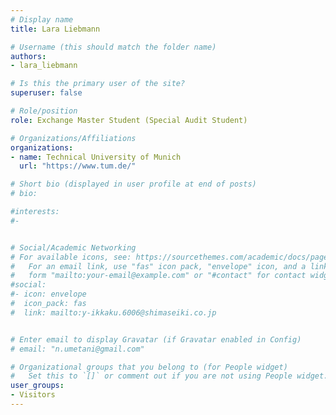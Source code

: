 ```yaml
---
# Display name
title: Lara Liebmann

# Username (this should match the folder name)
authors:
- lara_liebmann

# Is this the primary user of the site?
superuser: false

# Role/position
role: Exchange Master Student (Special Audit Student)

# Organizations/Affiliations
organizations:
- name: Technical University of Munich
  url: "https://www.tum.de/"

# Short bio (displayed in user profile at end of posts)
# bio: 

#interests:
#- 


# Social/Academic Networking
# For available icons, see: https://sourcethemes.com/academic/docs/page-builder/#icons
#   For an email link, use "fas" icon pack, "envelope" icon, and a link in the
#   form "mailto:your-email@example.com" or "#contact" for contact widget.
#social:
#- icon: envelope
#  icon_pack: fas
#  link: mailto:y-ikkaku.6006@shimaseiki.co.jp


# Enter email to display Gravatar (if Gravatar enabled in Config)
# email: "n.umetani@gmail.com"

# Organizational groups that you belong to (for People widget)
#   Set this to `[]` or comment out if you are not using People widget.
user_groups:
- Visitors
---
```




